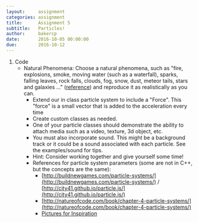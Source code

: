 ```yaml
---
layout:     assignment
categories: assignment
title:      Assignment 5
subtitle:   Particles!
author:     bakercp
date:       2016-10-05 00:00:00
due:        2016-10-12
---
```


1. Code
    - Natural Phenomena: Choose a natural phenomena, such as "fire, explosions, smoke, moving water (such as a waterfall), sparks, falling leaves, rock falls, clouds, fog, snow, dust, meteor tails, stars and galaxies ..." ([reference](https://en.wikipedia.org/wiki/Particle_system)) and reproduce it as realistically as you can.
        - Extend our in class particle system to include a "Force".  This "force" is a small vector that is added to the acceleration every time
        - Create custom classes as needed.
        - One of your particle classes should demonstrate the ability to attach media such as a video, texture, 3d object, etc.
        - You must also incorporate sound.  This might be a background track or it could be a sound associated with each particle.  See the examples/sound for tips.
        - Hint: Consider working together and give yourself some time!
        - References for particle system parameters (some are not in C++, but the concepts are the same):
            - [http://buildnewgames.com/particle-systems/](http://buildnewgames.com/particle-systems/) / [http://city41.github.io/particle.js/](http://city41.github.io/particle.js/)
            - [http://natureofcode.com/book/chapter-4-particle-systems/](http://natureofcode.com/book/chapter-4-particle-systems/)
            - [Pictures for Inspiration](https://www.google.com/search?q=particle+system+examples&safe=off&espv=2&biw=1280&bih=757&tbm=isch&tbo=u&source=univ&sa=X&ved=0CEEQsARqFQoTCOCC1LCGo8gCFUeKDQodcWUCww)
